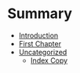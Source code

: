 # Summary

* [Introduction](README.md)
* [First Chapter](chapter1.md)
* [Uncategorized](uncategorized/index.md)
   * [Index Copy](uncategorized/index_copy.md)

